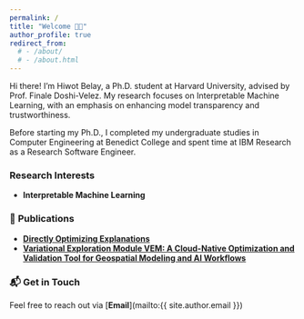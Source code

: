 ```yaml
---
permalink: /
title: "Welcome 👋🏾"
author_profile: true
redirect_from:
  # - /about/
  # - /about.html
---
```


Hi there! I’m Hiwot Belay, a Ph.D. student at Harvard University, advised by Prof. Finale Doshi-Velez. My research focuses on Interpretable Machine Learning, with an emphasis on enhancing model transparency and trustworthiness.

Before starting my Ph.D., I completed my undergraduate studies in Computer Engineering at Benedict College and spent time at IBM Research as a Research Software Engineer.

### **Research Interests**

- **Interpretable Machine Learning**

### 📄 **Publications**

- **[Directly Optimizing Explanations](https://icml.cc/virtual/2024/38218)**
- **[Variational Exploration Module VEM: A Cloud-Native Optimization and Validation Tool for Geospatial Modeling and AI Workflows](https://arxiv.org/abs/2311.16196)**

### 📬 **Get in Touch**

Feel free to reach out via [**Email**](mailto:{{ site.author.email }})
